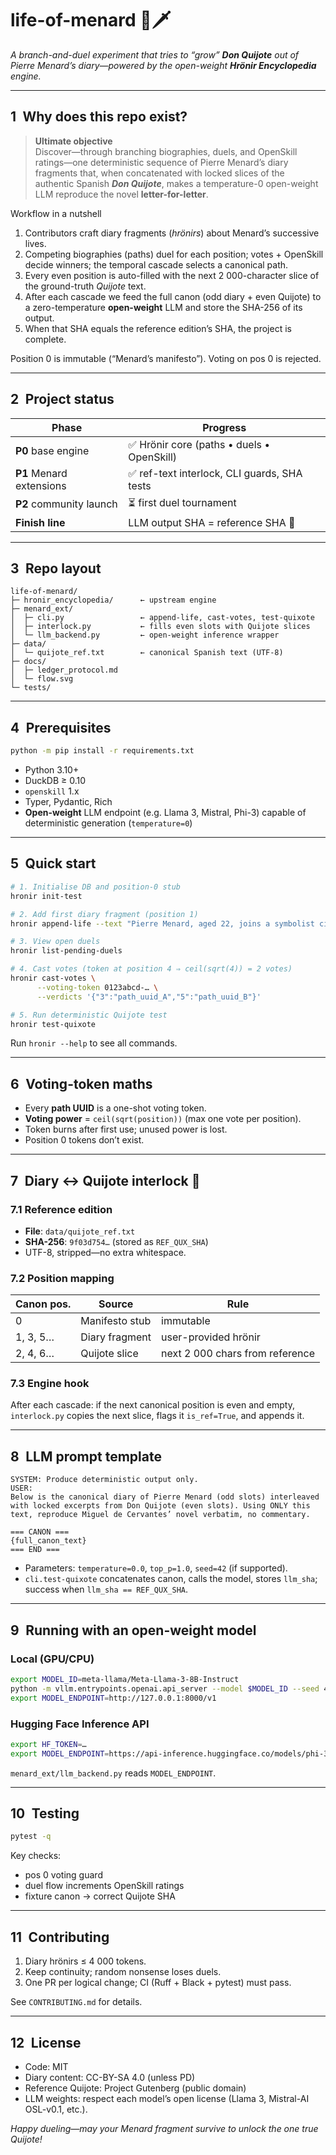 # life-of-menard 📜🗡️

_A branch-and-duel experiment that tries to “grow” **Don Quijote** out of Pierre Menard’s diary—powered by the open-weight **Hrönir Encyclopedia** engine._

---

## 1 Why does this repo exist?

> **Ultimate objective**  
> Discover—through branching biographies, duels, and OpenSkill ratings—one deterministic sequence of Pierre Menard’s diary fragments that, when concatenated with locked slices of the authentic Spanish **_Don Quijote_**, makes a temperature-0 open-weight LLM reproduce the novel **letter-for-letter**.

Workflow in a nutshell

1. Contributors craft diary fragments (_hrönirs_) about Menard’s successive lives.
2. Competing biographies (paths) duel for each position; votes + OpenSkill decide winners; the temporal cascade selects a canonical path.
3. Every even position is auto-filled with the next 2 000-character slice of the ground-truth _Quijote_ text.
4. After each cascade we feed the full canon (odd diary + even Quijote) to a zero-temperature **open-weight** LLM and store the SHA-256 of its output.
5. When that SHA equals the reference edition’s SHA, the project is complete.

Position 0 is immutable (“Menard’s manifesto”). Voting on pos 0 is rejected.

---

## 2 Project status

| Phase                    | Progress                                     |
| ------------------------ | -------------------------------------------- |
| **P0** base engine       | ✅ Hrönir core (paths • duels • OpenSkill)   |
| **P1** Menard extensions | ✅ ref-text interlock, CLI guards, SHA tests |
| **P2** community launch  | ⏳ first duel tournament                     |
| **Finish line**          | LLM output SHA = reference SHA 🚀            |

---

## 3 Repo layout

```text
life-of-menard/
├─ hronir_encyclopedia/      ← upstream engine
├─ menard_ext/
│  ├─ cli.py                 ← append-life, cast-votes, test-quixote
│  ├─ interlock.py           ← fills even slots with Quijote slices
│  └─ llm_backend.py         ← open-weight inference wrapper
├─ data/
│  └─ quijote_ref.txt        ← canonical Spanish text (UTF-8)
├─ docs/
│  ├─ ledger_protocol.md
│  └─ flow.svg
└─ tests/
```

---

## 4 Prerequisites

```bash
python -m pip install -r requirements.txt
```

- Python 3.10+
- DuckDB ≥ 0.10
- `openskill` 1.x
- Typer, Pydantic, Rich
- **Open-weight** LLM endpoint (e.g. Llama 3, Mistral, Phi-3) capable of deterministic generation (`temperature=0`)

---

## 5 Quick start

```bash
# 1. Initialise DB and position-0 stub
hronir init-test

# 2. Add first diary fragment (position 1)
hronir append-life --text "Pierre Menard, aged 22, joins a symbolist circle…"

# 3. View open duels
hronir list-pending-duels

# 4. Cast votes (token at position 4 ⇒ ceil(sqrt(4)) = 2 votes)
hronir cast-votes \
      --voting-token 0123abcd-… \
      --verdicts '{"3":"path_uuid_A","5":"path_uuid_B"}'

# 5. Run deterministic Quijote test
hronir test-quixote
```

Run `hronir --help` to see all commands.

---

## 6 Voting-token maths

- Every **path UUID** is a one-shot voting token.
- **Voting power** = `ceil(sqrt(position))` (max one vote per position).
- Token burns after first use; unused power is lost.
- Position 0 tokens don’t exist.

---

## 7 Diary ↔ Quijote interlock 🧩

### 7.1 Reference edition

- **File**: `data/quijote_ref.txt`
- **SHA-256**: `9f03d754…` (stored as `REF_QUX_SHA`)
- UTF-8, stripped—no extra whitespace.

### 7.2 Position mapping

| Canon pos. | Source         | Rule                            |
| ---------- | -------------- | ------------------------------- |
| 0          | Manifesto stub | immutable                       |
| 1, 3, 5…   | Diary fragment | user-provided hrönir            |
| 2, 4, 6…   | Quijote slice  | next 2 000 chars from reference |

### 7.3 Engine hook

After each cascade: if the next canonical position is even and empty,
`interlock.py` copies the next slice, flags it `is_ref=True`, and appends it.

---

## 8 LLM prompt template

```
SYSTEM: Produce deterministic output only.
USER:
Below is the canonical diary of Pierre Menard (odd slots) interleaved
with locked excerpts from Don Quijote (even slots). Using ONLY this
text, reproduce Miguel de Cervantes’ novel verbatim, no commentary.

=== CANON ===
{full_canon_text}
=== END ===
```

- Parameters: `temperature=0.0`, `top_p=1.0`, `seed=42` (if supported).
- `cli.test-quixote` concatenates canon, calls the model, stores `llm_sha`; success when `llm_sha == REF_QUX_SHA`.

---

## 9 Running with an open-weight model

### Local (GPU/CPU)

```bash
export MODEL_ID=meta-llama/Meta-Llama-3-8B-Instruct
python -m vllm.entrypoints.openai.api_server --model $MODEL_ID --seed 42
export MODEL_ENDPOINT=http://127.0.0.1:8000/v1
```

### Hugging Face Inference API

```bash
export HF_TOKEN=…
export MODEL_ENDPOINT=https://api-inference.huggingface.co/models/phi-3-mini-128k-instruct
```

`menard_ext/llm_backend.py` reads `MODEL_ENDPOINT`.

---

## 10 Testing

```bash
pytest -q
```

Key checks:

- pos 0 voting guard
- duel flow increments OpenSkill ratings
- fixture canon → correct Quijote SHA

---

## 11 Contributing

1. Diary hrönirs ≤ 4 000 tokens.
2. Keep continuity; random nonsense loses duels.
3. One PR per logical change; CI (Ruff + Black + pytest) must pass.

See `CONTRIBUTING.md` for details.

---

## 12 License

- Code: MIT
- Diary content: CC-BY-SA 4.0 (unless PD)
- Reference Quijote: Project Gutenberg (public domain)
- LLM weights: respect each model’s open license (Llama 3, Mistral-AI OSL-v0.1, etc.).

_Happy dueling—may your Menard fragment survive to unlock the one true Quijote!_
